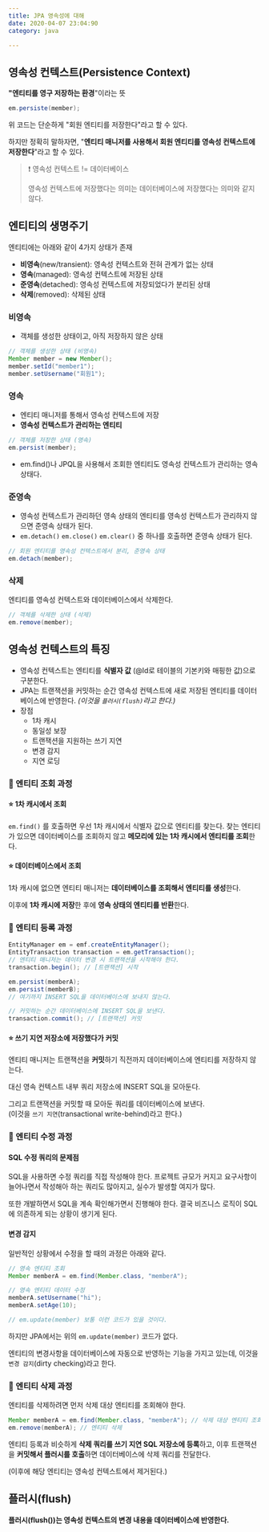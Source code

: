 ```yaml
---
title: JPA 영속성에 대해
date: 2020-04-07 23:04:90
category: java

---
```


## 영속성 컨텍스트(Persistence Context)

**"엔티티를 영구 저장하는 환경**"이라는 뜻

```java
em.persiste(member);
```

위 코드는 단순하게 "회원 엔티티를 저장한다"라고 할 수 있다.

하지만 정확히 말하자면, "**엔티티 매니저를 사용해서 회원 엔티티를 영속성 컨텍스트에 저장한다**"라고 할 수 있다.

> :exclamation: 영속성 컨텍스트 != 데이터베이스
>
> 영속성 컨텍스트에 저장했다는 의미는 데이터베이스에 저장했다는 의미와 같지 않다.

## 엔티티의 생명주기

엔티티에는 아래와 같이 4가지 상태가 존재

- **비영속**(new/transient): 영속성 컨텍스트와 전혀 관계가 없는 상태
- **영속**(managed): 영속성 컨텍스트에 저장된 상태
- **준영속**(detached): 영속성 컨텍스트에 저장되었다가 분리된 상태
- **삭제**(removed): 삭제된 상태

### 비영속

- 객체를 생성한 상태이고, 아직 저장하지 않은 상태

```java
// 객체를 생성한 상태 (비영속)
Member member = new Member();
member.setId("member1");
member.setUsername("회원1");
```

### 영속

- 엔티티 매니저를 통해서 영속성 컨텍스트에 저장
- **영속성 컨텍스트가 관리하는 엔티티**

```java
// 객체를 저장한 상태 (영속)
em.persist(member);
```

- em.find()나 JPQL을 사용해서 조회한 엔티티도 영속성 컨텍스트가 관리하는 영속 상태다.

### 준영속

- 영속성 컨텍스트가 관리하던 영속 상태의 엔티티를 영속성 컨텍스트가 관리하지 않으면 준영속 상태가 된다.
- `em.detach()` `em.close()` `em.clear()` 중 하나를 호출하면 준영속 상태가 된다.

```java
// 회원 엔티티를 영속성 컨텍스트에서 분리, 준영속 상태
em.detach(member);
```

### 삭제

엔티티를 영속성 컨텍스트와 데이터베이스에서 삭제한다.

```java
// 객체를 삭제한 상태 (삭제)
em.remove(member);
```

## 영속성 컨텍스트의 특징

- 영속성 컨텍스트는 엔티티를 **식별자 값** (@Id로 테이블의 기본키와 매핑한 값)으로 구분한다.
- JPA는 트랜잭션을 커밋하는 순간 영속성 컨텍스트에 새로 저장된 엔티티를 데이터베이스에 반영한다. *(이것을 `플러시(flush)`라고 한다.)*
- 장점
  - 1차 캐시
  - 동일성 보장
  - 트랜잭션을 지원하는 쓰기 지연
  - 변경 감지
  - 지연 로딩

### :rocket: 엔티티 조회 과정

#### :star: 1차 캐시에서 조회

`em.find()` 를 호출하면 우선 1차 캐시에서 식별자 값으로 엔티티를 찾는다. 찾는 엔티티가 있으면 데이터베이스를 조회하지 않고 **메모리에 있는 1차 캐시에서 엔티티를 조회**한다.

#### :star: 데이터베이스에서 조회

1차 캐시에 없으면 엔티티 매니저는 **데이터베이스를 조회해서 엔티티를 생성**한다.

이후에 **1차 캐시에 저장**한 후에 **영속 상태의 엔티티를 반환**한다.

### :rocket: 엔티티 등록 과정

```java
EntityManager em = emf.createEntityManager();
EntityTransaction transaction = em.getTransaction();
// 엔티티 매니저는 데이터 변경 시 트랜잭션을 시작해야 한다.
transaction.begin(); // [트랜잭션] 시작

em.persist(memberA);
em.persist(memberB);
// 여기까지 INSERT SQL을 데이터베이스에 보내지 않는다.

// 커밋하는 순간 데이터베이스에 INSERT SQL을 보낸다.
transaction.commit(); // [트랜잭션] 커밋
```

#### :star: 쓰기 지연 저장소에 저장했다가 커밋

엔티티 매니저는 트랜잭션을 **커밋**하기 직전까지 데이터베이스에 엔티티를 저장하지 않는다.

대신 영속 컨텍스트 내부 쿼리 저장소에 INSERT SQL을 모아둔다.

그리고 트랜잭션을 커밋할 때 모아둔 쿼리를 데이터베이스에 보낸다.<br>(이것을 `쓰기 지연`(transactional write-behind)라고 한다.)

### :rocket: 엔티티 수정 과정

#### SQL 수정 쿼리의 문제점

SQL을 사용하면 수정 쿼리를 직접 작성해야 한다. 프로젝트 규모가 커지고 요구사항이 늘어나면서 작성해아 하는 쿼리도 많아지고, 실수가 발생할 여지가 많다.

또한 개발하면서 SQL을 계속 확인해가면서 진행해야 한다. 결국 비즈니스 로직이 SQL에 의존하게 되는 상황이 생기게 된다.

#### 변경 감지

일반적인 상황에서 수정을 할 때의 과정은 아래와 같다.

```java
// 영속 엔티티 조회
Member memberA = em.find(Member.class, "memberA");

// 영속 엔티티 데이터 수정
memberA.setUsername("hi");
memberA.setAge(10);

// em.update(member) 보통 이런 코드가 있을 것이다.
```

하지만 JPA에서는 위의 `em.update(member)` 코드가 없다.

엔티티의 변경사항을 데이터베이스에 자동으로 반영하는 기능을 가지고 있는데, 이것을 `변경 감지`(dirty checking)라고 한다.

### :rocket: 엔티티 삭제 과정

엔티티를 삭제하려면 먼저 삭제 대상 엔티티를 조회해야 한다.

```java
Member memberA = em.find(Member.class, "memberA"); // 삭제 대상 엔티티 조회
em.remove(memberA); // 엔티티 삭제
```

엔티티 등록과 비슷하게 **삭제 쿼리를 쓰기 지연 SQL 저장소에 등록**하고, 이후 트랜잭션을 **커밋해서 플러시를 호출**하면 데이터베이스에 삭제 쿼리를 전달한다.

(이후에 해당 엔티티는 영속성 컨텍스트에서 제거된다.)

## 플러시(flush)

**플러시(flush())는 영속성 컨텍스트의 변경 내용을 데이터베이스에 반영한다.**


